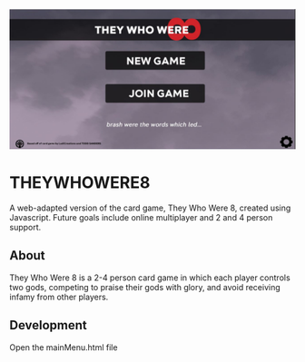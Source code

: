 ![Header](public/images/read_me.JPG)

# THEYWHOWERE8
A web-adapted version of the card game, They Who Were 8, created using Javascript. Future goals include online multiplayer and 2 and 4 person support.



## About

They Who Were 8 is a 2-4  person card game in which each player controls two gods, competing to praise their gods with glory, and avoid receiving infamy from other players.


## Development

Open the mainMenu.html file
